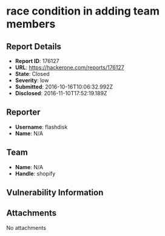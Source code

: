 # race condition in adding team members

## Report Details
- **Report ID**: 176127
- **URL**: https://hackerone.com/reports/176127
- **State**: Closed
- **Severity**: low
- **Submitted**: 2016-10-16T10:06:32.992Z
- **Disclosed**: 2016-11-10T17:52:19.189Z

## Reporter
- **Username**: flashdisk
- **Name**: N/A

## Team
- **Name**: N/A
- **Handle**: shopify

## Vulnerability Information


## Attachments
No attachments
